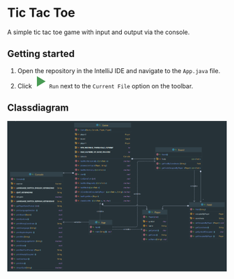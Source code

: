 # Tic Tac Toe

A simple tic tac toe game with input and output via the console.

## Getting started

1. Open the repository in the IntelliJ IDE and navigate to the `App.java` file.
2. Click ![Execution Symbol](.github/execution.svg) `Run` next to the `Current File` option on the toolbar.

## Classdiagram

![classdiagram](doc/class_diagram.png)
